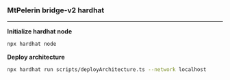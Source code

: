 ### MtPelerin bridge-v2 hardhat

---

**Initialize hardhat node**

```sh
npx hardhat node 
```
**Deploy architecture**

```sh
npx hardhat run scripts/deployArchitecture.ts --network localhost
```